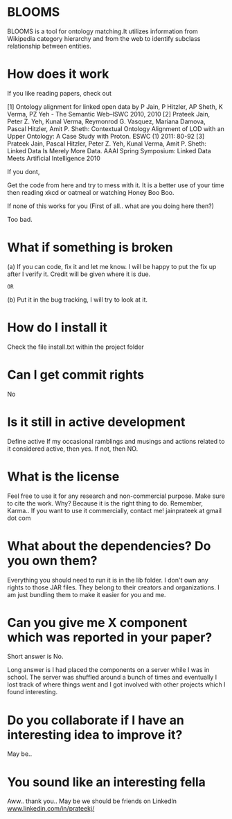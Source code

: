 BLOOMS
======
BLOOMS is a tool for ontology matching.It utilizes information from Wikipedia category hierarchy and from the web to identify subclass relationship between entities. 


How does it work
======
If you like reading papers, check out

[1] Ontology alignment for linked open data by P Jain, P Hitzler, AP Sheth, K Verma, PZ Yeh - The Semantic Web–ISWC 2010, 2010
[2] Prateek Jain, Peter Z. Yeh, Kunal Verma, Reymonrod G. Vasquez, Mariana Damova, Pascal Hitzler, Amit P. Sheth: Contextual Ontology Alignment of LOD with an Upper Ontology: A Case Study with Proton. ESWC (1) 2011: 80-92
[3] Prateek Jain, Pascal Hitzler, Peter Z. Yeh, Kunal Verma, Amit P. Sheth: Linked Data Is Merely More Data. AAAI Spring Symposium: Linked Data Meets Artificial Intelligence 2010

If you dont,

Get the code from here and try to mess with it. It is a better use of your time then reading xkcd or oatmeal or watching Honey Boo Boo.

If none of this works for you (First of all.. what are you doing here then?)

Too bad.

What if something is broken
======
(a) If you can code, fix it and let me know. I will be happy to put the fix up after I verify it. Credit will be given where it is due.

	OR

(b) Put it in the bug tracking, I will try to look at it.


How do I install it
======
Check the file install.txt within the project folder

Can I get commit rights
=======
No

Is it still in active development
=======
Define active
If my occasional ramblings and musings and actions related to it considered active, then yes. If not, then NO.

What is the license
=======
Feel free to use it for any research and non-commercial purpose. Make sure to cite the work. Why? Because it is the right thing to do. Remember, Karma..
If you want to use it commercially, contact me! jainprateek at gmail dot com

What about the dependencies? Do you own them?
=======
Everything you should need to run it is in the lib folder. I don't own any rights to those JAR files. They belong to their creators and organizations. I am just bundling them to make it easier for you and me.

Can you give me X component which was reported in your paper?
=======
Short answer is No. 

Long answer is
I had placed the components on a server while I was in school. The server was shuffled around a bunch of times and eventually I lost track of where things went and I got involved with other projects which I found interesting. 

Do you collaborate if I have an interesting idea to improve it?
=======
May be..

You sound like an interesting fella
=======
Aww.. thank you.. May be we should be friends on LinkedIn www.linkedin.com/in/prateekj/